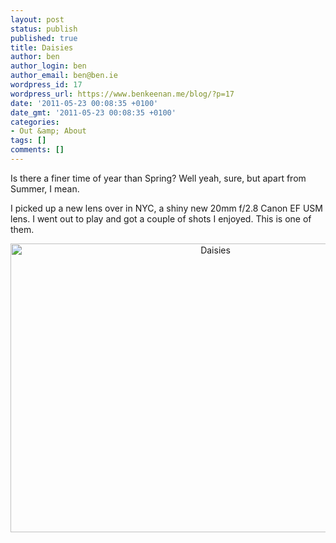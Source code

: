 ```yaml
---
layout: post
status: publish
published: true
title: Daisies
author: ben
author_login: ben
author_email: ben@ben.ie
wordpress_id: 17
wordpress_url: https://www.benkeenan.me/blog/?p=17
date: '2011-05-23 00:08:35 +0100'
date_gmt: '2011-05-23 00:08:35 +0100'
categories:
- Out &amp; About
tags: []
comments: []
---
```

<p>Is there a finer time of year than Spring? Well yeah, sure, but apart from Summer, I mean.</p>
<p>I picked up a new lens over in NYC, a shiny new 20mm f/2.8 Canon EF USM lens. I went out to play and got a couple of shots I enjoyed. This is one of them.</p>
<p style="text-align: center;"><img class="aligncenter" src="https://farm6.static.flickr.com/5104/5605933835_6bb64a7620_z.jpg" alt="Daisies" width="640" height="462" /></p>
